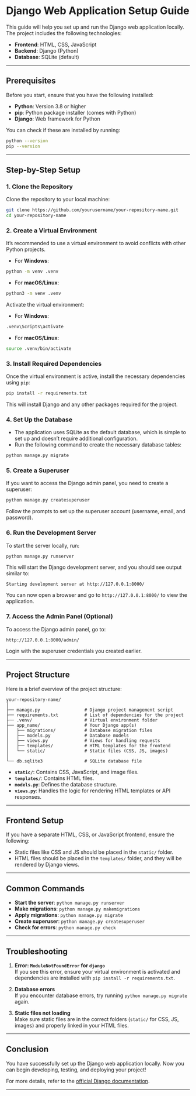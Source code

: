 # Django Web Application Setup Guide

This guide will help you set up and run the Django web application locally. The project includes the following technologies:

- **Frontend**: HTML, CSS, JavaScript
- **Backend**: Django (Python)
- **Database**: SQLite (default)

---

## Prerequisites

Before you start, ensure that you have the following installed:

- **Python**: Version 3.8 or higher
- **pip**: Python package installer (comes with Python)
- **Django**: Web framework for Python

You can check if these are installed by running:

```bash
python --version
pip --version
```

---

## Step-by-Step Setup

### 1. Clone the Repository

Clone the repository to your local machine:

```bash
git clone https://github.com/yourusername/your-repository-name.git
cd your-repository-name
```

### 2. Create a Virtual Environment

It’s recommended to use a virtual environment to avoid conflicts with other Python projects.

- For **Windows**:

```bash
python -m venv .venv
```

- For **macOS/Linux**:

```bash
python3 -m venv .venv
```

Activate the virtual environment:

- For **Windows**:

```bash
.venv\Scripts\activate
```

- For **macOS/Linux**:

```bash
source .venv/bin/activate
```

### 3. Install Required Dependencies

Once the virtual environment is active, install the necessary dependencies using `pip`:

```bash
pip install -r requirements.txt
```

This will install Django and any other packages required for the project.

### 4. Set Up the Database

- The application uses SQLite as the default database, which is simple to set up and doesn’t require additional configuration.
- Run the following command to create the necessary database tables:

```bash
python manage.py migrate
```

### 5. Create a Superuser

If you want to access the Django admin panel, you need to create a superuser:

```bash
python manage.py createsuperuser
```

Follow the prompts to set up the superuser account (username, email, and password).

### 6. Run the Development Server

To start the server locally, run:

```bash
python manage.py runserver
```

This will start the Django development server, and you should see output similar to:

```
Starting development server at http://127.0.0.1:8000/
```

You can now open a browser and go to `http://127.0.0.1:8000/` to view the application.

### 7. Access the Admin Panel (Optional)

To access the Django admin panel, go to:

```
http://127.0.0.1:8000/admin/
```

Login with the superuser credentials you created earlier.

---

## Project Structure

Here is a brief overview of the project structure:

```
your-repository-name/
│
├── manage.py                 # Django project management script
├── requirements.txt          # List of dependencies for the project
├── .venv/                    # Virtual environment folder
├── app_name/                 # Your Django app(s)
│   ├── migrations/           # Database migration files
│   ├── models.py             # Database models
│   ├── views.py              # Views for handling requests
│   ├── templates/            # HTML templates for the frontend
│   └── static/               # Static files (CSS, JS, images)
│
└── db.sqlite3                # SQLite database file
```

- **`static/`**: Contains CSS, JavaScript, and image files.
- **`templates/`**: Contains HTML files.
- **`models.py`**: Defines the database structure.
- **`views.py`**: Handles the logic for rendering HTML templates or API responses.

---

## Frontend Setup

If you have a separate HTML, CSS, or JavaScript frontend, ensure the following:

- Static files like CSS and JS should be placed in the `static/` folder.
- HTML files should be placed in the `templates/` folder, and they will be rendered by Django views.

---

## Common Commands

- **Start the server**: `python manage.py runserver`
- **Make migrations**: `python manage.py makemigrations`
- **Apply migrations**: `python manage.py migrate`
- **Create superuser**: `python manage.py createsuperuser`
- **Check for errors**: `python manage.py check`

---

## Troubleshooting

1. **Error: `ModuleNotFoundError` for `django`**  
   If you see this error, ensure your virtual environment is activated and dependencies are installed with `pip install -r requirements.txt`.

2. **Database errors**  
   If you encounter database errors, try running `python manage.py migrate` again.

3. **Static files not loading**  
   Make sure static files are in the correct folders (`static/` for CSS, JS, images) and properly linked in your HTML files.

---

## Conclusion

You have successfully set up the Django web application locally. Now you can begin developing, testing, and deploying your project!

For more details, refer to the [official Django documentation](https://docs.djangoproject.com/en/stable/).

---
